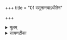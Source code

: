 +++
title = "01 वसूनान्त्वाऽधीतेन"

+++
<details><summary>मूलम्</summary>

वसू॑ना॒न्त्वाऽधी॑तेन ।  
रु॒द्राणा॑मू॒र्म्या ।  
आ॒दि॒त्याना॒न्तेज॑सा ।  
विश्वे॑षान्दे॒वाना॒ङ्क्रतु॑ना ।  
म॒रुता॒मेम्ना॑ जुहोमि॒ स्वाहा᳚ ।  


</details>

<details><summary>सायणटीका</summary>

(SB) 1सप्तमानुवाके प्रथमामृचमाह - हे अग्ने! त्वां जुहोमि ॥ कीदृशं त्वां? वसूनामष्टानां संबन्धि यदधीतं मन्त्रजातं तेन सहितम् ॥ रुद्राणामेकादशानां संबन्धिनी येयमूर्मिरुत्कर्षस्तेन सहितम् ॥ आदित्यानां द्वादशानां संबन्धि यत्तेजस्तेन सहितम् ॥ विश्वेषां देवानां संबन्धी यः क्रतुः संकल्पः कर्मानुष्ठानं वा तेन सहितम् ॥ मरुतां संबन्धो योऽयमेमा गतिविशेषस्तेन सहितम् ॥ एतस्य मन्त्रस्य सावित्रचयने विनियोगमापस्तम्ब आह - 'अपरं चतुर्गृहीतं वसूनां त्वाऽधीतेन' इति ॥ जूहोतीत्यनुवर्तते ॥॥


</details>

